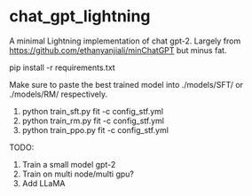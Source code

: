 # chat_gpt_lightning
A minimal Lightning implementation of chat gpt-2.
Largely from https://github.com/ethanyanjiali/minChatGPT but minus fat.

pip install -r requirements.txt

Make sure to paste the best trained model into ./models/SFT/ or ./models/RM/
respectively. 

1. python train_sft.py fit -c config_stf.yml
2. python train_rm.py fit -c config_stf.yml
3. python train_ppo.py fit -c config_stf.yml

TODO:

1. Train a small model gpt-2
2. Train on multi node/multi gpu?
2. Add LLaMA
